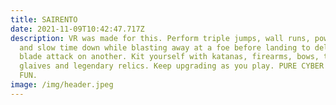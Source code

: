 ```yaml
---
title: SAIRENTO
date: 2021-11-09T10:42:47.717Z
description: VR was made for this. Perform triple jumps, wall runs, power slides
  and slow time down while blasting away at a foe before landing to deliver a
  blade attack on another. Kit yourself with katanas, firearms, bows, throwing
  glaives and legendary relics. Keep upgrading as you play. PURE CYBER NINJA
  FUN.
image: /img/header.jpeg
---
```

